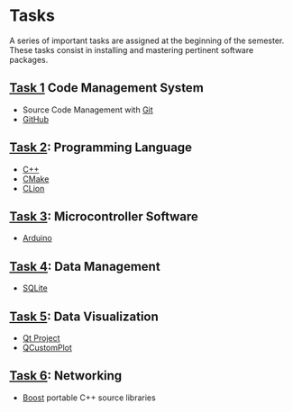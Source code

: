 # Tasks

A series of important tasks are assigned at the beginning of the semester.
These tasks consist in installing and mastering pertinent software packages.

## [Task 1](./1task.md) Code Management System
* Source Code Management with [Git](http://git-scm.com/)
* [GitHub](https://github.com/)

## [Task 2](./2task.md): Programming Language
* [C++](http://www.cplusplus.com/)
* [CMake](http://www.cmake.org/)
* [CLion](https://www.jetbrains.com/clion/)

## [Task 3](./3task.md): Microcontroller Software
* [Arduino](http://www.arduino.cc/)

## [Task 4](./4task.md): Data Management
* [SQLite](http://www.sqlite.org/)

## [Task 5](./5task.md): Data Visualization
* [Qt Project](http://www.qt.io/developers/)
* [QCustomPlot](http://www.qcustomplot.com/)

## [Task 6](./6task.md): Networking
* [Boost](http://www.boost.org/) portable C++ source libraries
